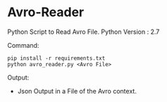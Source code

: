 # Avro-Reader
Python Script to Read Avro File.
Python Version : 2.7

Command:
```
pip install -r requirements.txt
python avro_reader.py <Avro File>
```
Output:
- Json Output in a File of the Avro context.
